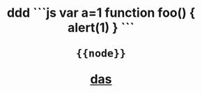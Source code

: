 <center><h1>ddd
```js
var a=1
function foo() {
    alert(1)
}
```

```jinja2
{{node}}
```
[das](#fdsfds)
